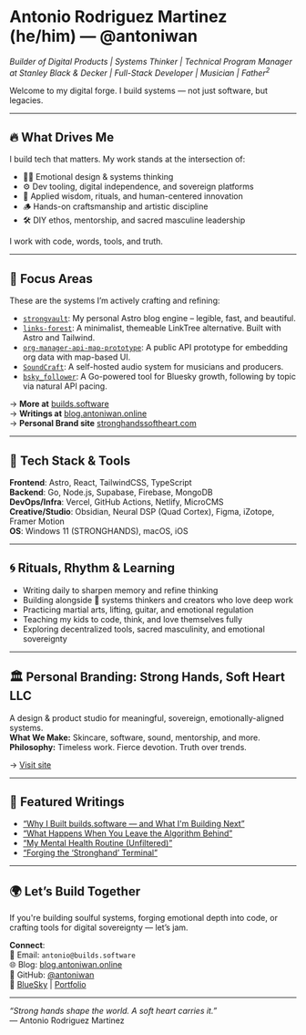 # Antonio Rodriguez Martinez (he/him) — @antoniwan

_Builder of Digital Products | Systems Thinker | Technical Program Manager at Stanley Black & Decker | Full-Stack Developer | Musician | Father<sup>2</sup>_

Welcome to my digital forge. I build systems — not just software, but legacies.

---

## 🔥 What Drives Me

I build tech that matters. My work stands at the intersection of:

- ✊🏽 Emotional design & systems thinking  
- ⚙️ Dev tooling, digital independence, and sovereign platforms  
- 🧠 Applied wisdom, rituals, and human-centered innovation  
- 🪵 Hands-on craftsmanship and artistic discipline  
- 🛠️ DIY ethos, mentorship, and sacred masculine leadership  

I work with code, words, tools, and truth.

---

## 🧭 Focus Areas

These are the systems I’m actively crafting and refining:

- [`strongvault`](https://github.com/antoniwan/strongvault): My personal Astro blog engine – legible, fast, and beautiful.  
- [`links-forest`](https://github.com/antoniwan/links-forest): A minimalist, themeable LinkTree alternative. Built with Astro and Tailwind.  
- [`org-manager-api-map-prototype`](https://github.com/antoniwan/org-manager-api-map-prototype): A public API prototype for embedding org data with map-based UI.  
- [`SoundCraft`](https://github.com/antoniwan/SoundCraft): A self-hosted audio system for musicians and producers.  
- [`bsky_follower`](https://github.com/antoniwan/bsky_follower): A Go-powered tool for Bluesky growth, following by topic via natural API pacing.  

→ **More at** [builds.software](https://builds.software)  
→ **Writings at** [blog.antoniwan.online](https://blog.antoniwan.online)  
→ **Personal Brand site** [stronghandssoftheart.com](https://stronghandssoftheart.com)

---

## 🧰 Tech Stack & Tools

**Frontend**: Astro, React, TailwindCSS, TypeScript  
**Backend**: Go, Node.js, Supabase, Firebase, MongoDB  
**DevOps/Infra**: Vercel, GitHub Actions, Netlify, MicroCMS  
**Creative/Studio**: Obsidian, Neural DSP (Quad Cortex), Figma, iZotope, Framer Motion  
**OS**: Windows 11 (STRONGHANDS), macOS, iOS  

---

## 🌀 Rituals, Rhythm & Learning

- Writing daily to sharpen memory and refine thinking  
- Building alongside 🧠 systems thinkers and creators who love deep work  
- Practicing martial arts, lifting, guitar, and emotional regulation  
- Teaching my kids to code, think, and love themselves fully  
- Exploring decentralized tools, sacred masculinity, and emotional sovereignty  

---

## 🏛️ Personal Branding: Strong Hands, Soft Heart LLC

A design & product studio for meaningful, sovereign, emotionally-aligned systems.  
**What We Make:** Skincare, software, sound, mentorship, and more.  
**Philosophy:** Timeless work. Fierce devotion. Truth over trends.

→ [Visit site](https://stronghandssoftheart.com)  

---

## 📝 Featured Writings

- [“Why I Built builds.software — and What I'm Building Next”](https://medium.com/@wizards777/why-i-built-builds-software-and-what-im-building-next-8e9cda2c5043)
- [“What Happens When You Leave the Algorithm Behind”](https://medium.com/@wizards777/what-happens-when-you-leave-the-algorithm-behind-4b606eb54cc0)  
- [“My Mental Health Routine (Unfiltered)”](https://medium.com/@wizards777/my-mental-health-routine-unfiltered-1ebfc2b1bde9)  
- [“Forging the ‘Stronghand’ Terminal”](https://medium.com/@wizards777/forging-the-stronghand-terminal-from-chaos-to-command-c4e4df4d290c)

---

## 🌍 Let’s Build Together

If you're building soulful systems, forging emotional depth into code, or crafting tools for digital sovereignty — let’s jam.

**Connect**:  
📨 Email: `antonio@builds.software`  
🌐 Blog: [blog.antoniwan.online](https://blog.antoniwan.online)  
📘 GitHub: [@antoniwan](https://github.com/antoniwan)  
🔗 [BlueSky](https://bsky.app/profile/antoniwan.online) | [Portfolio](https://builds.software)

---

_“Strong hands shape the world. A soft heart carries it.”_  
— Antonio Rodriguez Martinez

